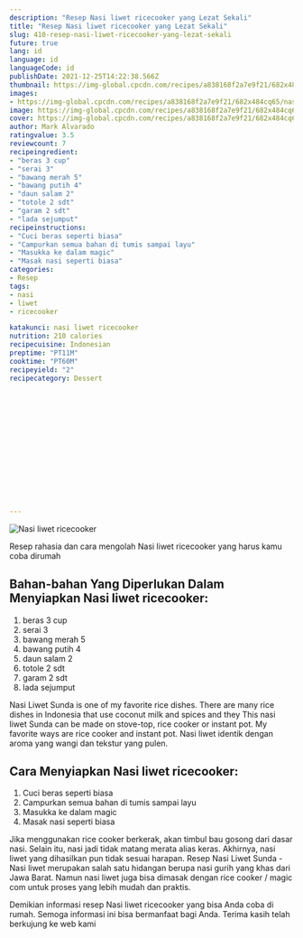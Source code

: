 ```yaml
---
description: "Resep Nasi liwet ricecooker yang Lezat Sekali"
title: "Resep Nasi liwet ricecooker yang Lezat Sekali"
slug: 410-resep-nasi-liwet-ricecooker-yang-lezat-sekali
future: true
lang: id
language: id
languageCode: id
publishDate: 2021-12-25T14:22:38.566Z 
thumbnail: https://img-global.cpcdn.com/recipes/a838168f2a7e9f21/682x484cq65/nasi-liwet-ricecooker-foto-resep-utama.webp
images:
- https://img-global.cpcdn.com/recipes/a838168f2a7e9f21/682x484cq65/nasi-liwet-ricecooker-foto-resep-utama.webp
image: https://img-global.cpcdn.com/recipes/a838168f2a7e9f21/682x484cq65/nasi-liwet-ricecooker-foto-resep-utama.webp
cover: https://img-global.cpcdn.com/recipes/a838168f2a7e9f21/682x484cq65/nasi-liwet-ricecooker-foto-resep-utama.webp
author: Mark Alvarado
ratingvalue: 3.5
reviewcount: 7
recipeingredient:
- "beras 3 cup"
- "serai 3"
- "bawang merah 5"
- "bawang putih 4"
- "daun salam 2"
- "totole 2 sdt"
- "garam 2 sdt"
- "lada sejumput"
recipeinstructions:
- "Cuci beras seperti biasa"
- "Campurkan semua bahan di tumis sampai layu"
- "Masukka ke dalam magic"
- "Masak nasi seperti biasa"
categories:
- Resep
tags:
- nasi
- liwet
- ricecooker

katakunci: nasi liwet ricecooker 
nutrition: 210 calories
recipecuisine: Indonesian
preptime: "PT11M"
cooktime: "PT60M"
recipeyield: "2"
recipecategory: Dessert


     
    
    
    
    
    
    
    
    
    
    
      
    
---
```



![Nasi liwet ricecooker](https://img-global.cpcdn.com/recipes/a838168f2a7e9f21/682x484cq65/nasi-liwet-ricecooker-foto-resep-utama.webp)

Resep rahasia dan cara mengolah  Nasi liwet ricecooker yang harus kamu coba dirumah

<!--inarticleads1-->

## Bahan-bahan Yang Diperlukan Dalam Menyiapkan Nasi liwet ricecooker:

1. beras 3 cup
1. serai 3
1. bawang merah 5
1. bawang putih 4
1. daun salam 2
1. totole 2 sdt
1. garam 2 sdt
1. lada sejumput

Nasi Liwet Sunda is one of my favorite rice dishes. There are many rice dishes in Indonesia that use coconut milk and spices and they This nasi liwet Sunda can be made on stove-top, rice cooker or instant pot. My favorite ways are rice cooker and instant pot. Nasi liwet identik dengan aroma yang wangi dan tekstur yang pulen. 

<!--inarticleads2-->

## Cara Menyiapkan Nasi liwet ricecooker:

1. Cuci beras seperti biasa
1. Campurkan semua bahan di tumis sampai layu
1. Masukka ke dalam magic
1. Masak nasi seperti biasa


Jika menggunakan rice cooker berkerak, akan timbul bau gosong dari dasar nasi. Selain itu, nasi jadi tidak matang merata alias keras. Akhirnya, nasi liwet yang dihasilkan pun tidak sesuai harapan. Resep Nasi Liwet Sunda - Nasi liwet merupakan salah satu hidangan berupa nasi gurih yang khas dari Jawa Barat. Namun nasi liwet juga bisa dimasak dengan rice cooker / magic com untuk proses yang lebih mudah dan praktis. 

Demikian informasi  resep Nasi liwet ricecooker   yang bisa Anda coba di rumah. Semoga informasi ini bisa bermanfaat bagi Anda. Terima kasih telah berkujung ke web kami
